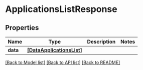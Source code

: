 # ApplicationsListResponse


## Properties
Name | Type | Description | Notes
------------ | ------------- | ------------- | -------------
**data** | [**[DataApplicationsList]**](DataApplicationsList.md) |  | 


[[Back to Model list]](../../README.md#models) [[Back to API list]](../../README.md#available-methods) [[Back to README]](../../README.md)


